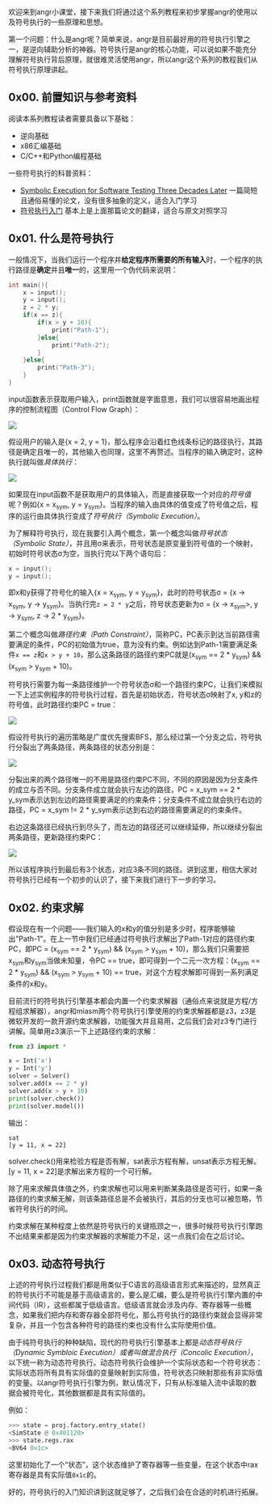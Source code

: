 欢迎来到angr小课堂，接下来我们将通过这个系列教程来初步掌握angr的使用以及符号执行的一些原理和思想。

第一个问题：什么是angr呢？简单来说，angr是目前最好用的符号执行引擎之一，是逆向辅助分析的神器。符号执行是angr的核心功能，可以说如果不能充分理解符号执行背后原理，就很难灵活使用angr，所以angr这个系列的教程我们从符号执行原理讲起。

## 0x00. 前置知识与参考资料

阅读本系列教程读者需要具备以下基础：

- 逆向基础
- x86汇编基础
- C/C++和Python编程基础

一些符号执行的科普资料：

- [Symbolic Execution for Software Testing Three Decades Later](https://github.com/bluesadi/0x401RevTrain-Tools/tree/main/angr/attachment/Symbolic%20Execution%20for%20Software%20Testing%20Three%20Decades%20Later.pdf) 一篇简短且通俗易懂的论文，没有很多抽象的定义，适合入门学习
- [符号执行入门](https://zhuanlan.zhihu.com/p/26927127) 基本上是上面那篇论文的翻译，适合与原文对照学习

## 0x01. 什么是符号执行

一般情况下，当我们运行一个程序并**给定程序所需要的所有输入**时，一个程序的执行路径是**确定**并且**唯一**的，这里用一个伪代码来说明：

```cpp
int main(){
    x = input();
    y = input();
    z = 2 * y;
    if(x == z){
        if(x > y + 10){
            print("Path-1");
        }else{
            print("Path-2");
        }
    }else{
        print("Path-3");
    }
}
```

input函数表示获取用户输入，print函数就是字面意思，我们可以很容易地画出程序的控制流程图（Control Flow Graph）：

![](img/CFG-1.png)

假设用户的输入是{x = 2, y = 1}，那么程序会沿着红色线条标记的路径执行，其路径是确定且唯一的，其他输入也同理，这里不再赘述。当程序的输入确定时，这种执行就叫做*具体执行*：

![](img/CFG-2.png)

如果现在input函数不是获取用户的具体输入，而是直接获取一个对应的*符号值*呢？例如{x = x<sub>sym</sub>, y = y<sub>sym</sub>}。当程序的输入由具体的值变成了符号值之后，程序的运行由具体执行变成了*符号执行（Symbolic Execution）*。

为了解释符号执行，现在我要引入两个概念，第一个概念叫做*符号状态（Symbolic State）*，并且用σ来表示，符号状态是原变量到符号值的一个映射，初始时符号状态σ为空，当执行完以下两个语句后：

```cpp
x = input();
y = input();
```

即x和y获得了符号化的输入{x = x<sub>sym</sub>, y = y<sub>sym</sub>}，此时的符号状态σ = {x → x<sub>sym</sub>, y → y<sub>sym</sub>}。当执行完`z = 2 * y`之后，符号状态更新为σ = {x → x<sub>sym</sub>>, y → y<sub>sym</sub>, z → 2 * y<sub>sym</sub>}。

第二个概念叫做*路径约束（Path Constraint）*，简称PC，PC表示到达当前路径需要满足的条件，PC的初始值为true，意为没有约束。例如达到Path-1需要满足条件`x == z`和`x > y + 10`，那么这条路径的路径约束PC就是(x<sub>sym</sub> == 2 * y<sub>sym</sub>) && (x<sub>sym</sub> > y<sub>sym</sub> + 10)。

符号执行需要为每一条路径维护一个符号状态σ和一个路径约束PC，让我们来模拟一下上述实例程序的符号执行过程，首先是初始状态，符号状态σ映射了x, y和z的符号值，此时路径约束PC = true：

![](img/SYM-CFG-1.png)

假设符号执行的遍历策略是广度优先搜索BFS，那么经过第一个分支之后，符号执行分裂出了两条路径，两条路径的状态分别是：

![](img/SYM-CFG-2.png)

分裂出来的两个路径唯一的不用是路径约束PC不同，不同的原因是因为分支条件的成立与否不同。分支条件成立就会执行左边的路径，PC = x_sym == 2 * y_sym表示达到左边的路径需要满足的约束条件；分支条件不成立就会执行右边的路径，PC = x_sym != 2 * y_sym表示达到右边的路径需要满足的约束条件。

右边这条路径已经执行到尽头了，而左边的路径还可以继续延伸，所以继续分裂出两条路径，更新路径约束PC：

![](img/SYM-CFG-3.png)

所以该程序执行到最后有3个状态，对应3条不同的路径。讲到这里，相信大家对符号执行已经有一个初步的认识了，接下来我们进行下一步的学习。

## 0x02. 约束求解

假设现在有一个问题——我们输入的x和y的值分别是多少时，程序能够输出"Path-1"。在上一节中我们已经通过符号执行求解出了Path-1对应的路径约束PC，即PC = (x<sub>sym</sub> == 2 * y<sub>sym</sub>) && (x<sub>sym</sub> > y<sub>sym</sub> + 10)，那么我们只需要把x<sub>sym</sub>和y<sub>sym</sub>当做未知量，令PC == true，即可得到一个二元一次方程：(x<sub>sym</sub> == 2 * y<sub>sym</sub>) && (x<sub>sym</sub> > y<sub>sym</sub> + 10) == true，对这个方程求解即可得到一系列满足条件的x和y。

目前流行的符号执行引擎基本都会内置一个约束求解器（通俗点来说就是方程/方程组求解器），angr和miasm两个符号执行引擎使用的约束求解器都是z3，z3是微软开发的一款开源约束求解器，功能强大并且易用，之后我们会对z3专门进行讲解。简单用z3演示一下上述路径约束的求解：

```python
from z3 import *

x = Int('x')
y = Int('y')
solver = Solver()
solver.add(x == 2 * y)
solver.add(x > y + 10)
print(solver.check())
print(solver.model())
```

输出：

```
sat
[y = 11, x = 22]
```

solver.check()用来检验方程是否有解，sat表示方程有解，unsat表示方程无解。[y = 11, x = 22]是求解出来方程的一个可行解。

除了用来求解具体值之外，约束求解也可以用来判断某条路径是否可行，如果一条路径的约束求解无解，则该条路径总是不会被执行，其后的分支也可以被忽略，节省符号执行的时间。

约束求解在某种程度上依然是符号执行的关键瓶颈之一，很多时候符号执行引擎跑不出结果来都是因为约束求解器的求解能力不足，这一点我们会在之后讨论。

## 0x03. 动态符号执行

上述的符号执行过程我们都是用类似于C语言的高级语言形式来描述的，显然真正的符号执行不可能是基于高级语言的，要么是汇编，要么是符号执行引擎内置的中间代码（IR），这些都属于低级语言。低级语言就会涉及内存、寄存器等一些概念，如果我们把内存和寄存器全部符号化，那么符号执行的路径约束就会显得非常复杂，并且一个包含各种符号的路径约束也没有什么实际使用价值。

由于纯符号执行的种种缺陷，现代的符号执行引擎基本上都是*动态符号执行（Dynamic Symbloic Execution）*或者叫做*混合执行（Concolic Execution）*，以下统一称为动态符号执行。动态符号执行会维护一个实际状态和一个符号状态：实际状态将所有具有实际值的变量映射到实际值，符号状态只映射那些有非实际值的变量。以angr符号执行引擎为例，默认情况下，只有从标准输入流中读取的数据会被符号化，其他数据都是具有实际值的。

例如：

```python
>>> state = proj.factory.entry_state()
<SimState @ 0x401120>
>>> state.regs.rax
<BV64 0x1c>
```

这里初始化了一个“状态”，这个状态维护了寄存器等一些变量，在这个状态中rax寄存器是具有实际值`0x1c`的。

好的，符号执行的入门知识讲到这就足够了，之后我们会在合适的时机进行拓展。

